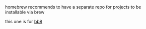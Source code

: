 homebrew recommends to have a separate repo for projects to be installable via brew

this one is for [bb8](https://github.com/tolitius/bb8)
